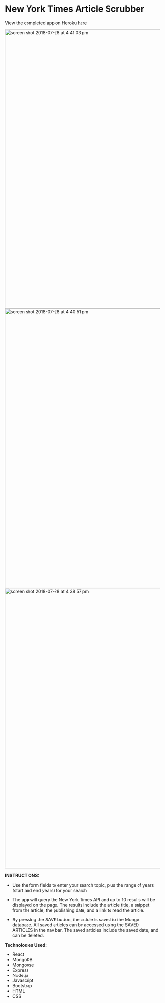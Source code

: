# New York Times Article Scrubber

View the completed app on Heroku <a href="http://bit.ly/rosenytscrubber">here</a>

<img width="909" alt="screen shot 2018-07-28 at 4 41 03 pm" src="https://user-images.githubusercontent.com/34491285/43360869-f221e93c-9285-11e8-9e1a-11dbe63b3886.png">
<img width="911" alt="screen shot 2018-07-28 at 4 40 51 pm" src="https://user-images.githubusercontent.com/34491285/43360871-f62f64b4-9285-11e8-98ef-5bf08d335b68.png">
<img width="913" alt="screen shot 2018-07-28 at 4 38 57 pm" src="https://user-images.githubusercontent.com/34491285/43360872-fa7b0ec4-9285-11e8-892d-c4d369256627.png">

**INSTRUCTIONS:**

* Use the form fields to enter your search topic, plus the range of years (start and end years) for your search

* The app will query the New York Times API and up to 10 results will be displayed on the page. The results include the article title, a snippet from the article, the publishing date, and a link to read the article.

* By pressing the SAVE button, the article is saved to the Mongo database. All saved articles can be accessed using the SAVED ARTICLES in the nav bar. The saved articles include the saved date, and can be deleted.
  
**Technologies Used:**
* React
* MongoDB
* Mongoose
* Express
* Node.js
* Javascript
* Bootstrap
* HTML
* CSS
